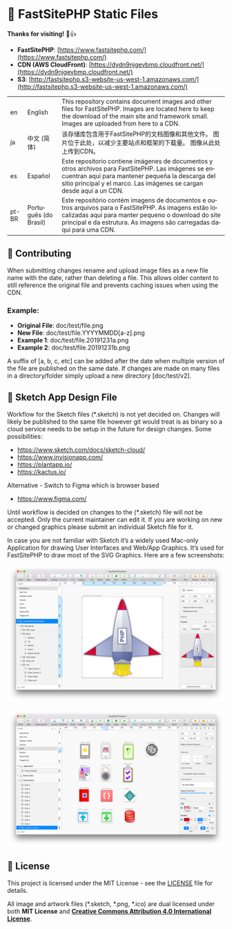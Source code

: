 # 🌟 FastSitePHP Static Files

**Thanks for visiting!** 🌠👍

* __FastSitePHP__: [https://www.fastsitephp.com/](https://www.fastsitephp.com/)
* __CDN (AWS CloudFront)__: [https://dydn9njgevbmp.cloudfront.net/](https://dydn9njgevbmp.cloudfront.net/)
* __S3__: [http://fastsitephp.s3-website-us-west-1.amazonaws.com/](http://fastsitephp.s3-website-us-west-1.amazonaws.com/)

<table>
  <tbody>
    <tr>
      <td>en</td>
      <td>English</td>
      <td>This repository contains document images and other files for FastSitePHP. Images are located here to keep the download of the main site and framework small. Images are uploaded from here to a CDN.</td>
    </tr>
    <tr>
      <td>ja</td>
      <td lang="zn-CH">中文 (简体)</td>
      <td lang="zn-CH">该存储库包含用于FastSitePHP的文档图像和其他文件。 图片位于此处，以减少主要站点和框架的下载量。 图像从此处上传到CDN。</td>
    </tr>
    <tr>
      <td>es</td>
      <td lang="es">Español</td>
      <td lang="es">Este repositorio contiene imágenes de documentos y otros archivos para FastSitePHP. Las imágenes se encuentran aquí para mantener pequeña la descarga del sitio principal y el marco. Las imágenes se cargan desde aquí a un CDN.</td>
    </tr>
    <tr>
      <td>pt-BR</td>
      <td lang="pt-BR">Português (do Brasil)</td>
      <td lang="pt-BR">Este repositório contém imagens de documentos e outros arquivos para o FastSitePHP. As imagens estão localizadas aqui para manter pequeno o download do site principal e da estrutura. As imagens são carregadas daqui para uma CDN.</td>
    </tr>
    <!--
    <tr>
      <td>{iso}</td>
      <td>{lang}</td>
      <td>{content}</td>
    </tr>
    -->
  </tbody>
</table>

## 🤝 Contributing

When submitting changes rename and upload image files as a new file name with the date, rather than deleting a file. This allows older content to still reference the original file and prevents caching issues when using the CDN.

### Example:
* __Original File__: doc/test/file.png
* __New File__: doc/test/file.YYYYMMDD[a-z].png
* __Example 1__: doc/test/file.20191231a.png
* __Example 2__: doc/test/file.20191231b.png

A suffix of [a, b, c, etc] can be added after the date when multiple version of the file are published on the same date. If changes are made on many files in a directory/folder simply upload a new directory [doc/test/v2].

## 🚀 Sketch App Design File

Workflow for the Sketch files (*.sketch) is not yet decided on. Changes will likely be published to the same file however git would treat is as binary so a cloud service needs to be setup in the future for design changes. Some possibilities:

* <a href="https://www.sketch.com/docs/sketch-cloud/" target="_blank">https://www.sketch.com/docs/sketch-cloud/</a>
* <a href="https://www.invisionapp.com/" target="_blank">https://www.invisionapp.com/</a>
* <a href="https://plantapp.io/" target="_blank">https://plantapp.io/</a>
* <a href="https://kactus.io/" target="_blank">https://kactus.io/</a>

Alternative - Switch to Figma which is browser based

* <a href="https://www.figma.com/" target="_blank">https://www.figma.com/</a>

Until workflow is decided on changes to the (*.sketch) file will not be accepted. Only the current maintainer can edit it. If you are working on new or changed graphics please submit an individual Sketch file for it.

In case you are not familiar with Sketch it’s a widely used Mac-only Application for drawing User Interfaces and Web/App Graphics. It’s used for FastSitePHP to draw most of the SVG Graphics. Here are a few screenshots:

![Sketch - Rocketship](https://raw.githubusercontent.com/fastsitephp/static-files/master/img/screenshots/Sketch-Rocketship.png)

![Sketch - Icons](https://raw.githubusercontent.com/fastsitephp/static-files/master/img/screenshots/Sketch-Icons.png)

## :memo: License

This project is licensed under the MIT License - see the [LICENSE](LICENSE) file for details.

All image and artwork files (*.sketch, *.png, *.ico) are dual licensed under both **MIT License** and <a href="https://creativecommons.org/licenses/by/4.0/" target="_blank" style="font-weight:bold;">Creative Commons Attribution 4.0 International License</a>.
